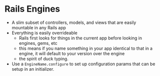 # Rails Engines

* A slim subset of controllers, models, and views that are easily mountable in any Rails app
* Everything is easily overrideable
  * Rails first looks for things in the current app before looking in engines, gems, etc
  * this means if you name something in your app identical to that in a engine, it will default to your version over the engine
  * the spirit of duck typing.
* Use a `EngineName.configure` to set up configuration params that can be setup in an initializer.
